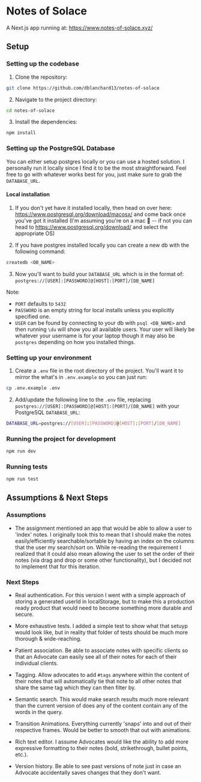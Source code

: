 # Notes of Solace

A Next.js app running at: https://www.notes-of-solace.xyz/

## Setup

### Setting up the codebase

1. Clone the repository:

```bash
git clone https://github.com/dblanchard13/notes-of-solace
```

2. Navigate to the project directory:

```bash
cd notes-of-solace
```

3. Install the dependencies:

```bash
npm install
```

### Setting up the PostgreSQL Database

You can either setup postgres locally or you can use a hosted solution. I personally run it locally since I find it to be the most straightforward. Feel free to go with whatever works best for you, just make sure to grab the `DATABASE_URL`.

#### Local installation

1. If you don't yet have it installed locally, then head on over here: https://www.postgresql.org/download/macosx/ and come back once you've got it installed (I'm assuming you're on a mac 🐒 -- if not you can head to https://www.postgresql.org/download/ and select the appropriate OS)

2. If you have postgres installed locally you can create a new db with the following command:

```bash
createdb <DB_NAME>
```

3. Now you'll want to build your `DATABASE_URL` which is in the format of: `postgres://[USER]:[PASSWORD]@[HOST]:[PORT]/[DB_NAME]`

Note:

- `PORT` defaults to `5432`
- `PASSWORD` is an empty string for local installs unless you explicitly specified one.
- `USER` can be found by connecting to your db with `psql <DB_NAME>` and then running `\du` will show you all available users. Your user will likely be whatever your username is for your laptop though it may also be `postgres` depending on how you installed things.

### Setting up your environment

1. Create a `.env` file in the root directory of the project. You'll want it to mirror the what's in `.env.example` so you can just run:

```bash
cp .env.example .env
```

2. Add/update the following line to the `.env` file, replacing `postgres://[USER]:[PASSWORD]@[HOST]:[PORT]/[DB_NAME]` with your PostgreSQL `DATABASE_URL`:

```bash
DATABASE_URL=postgres://[USER]:[PASSWORD]@[HOST]:[PORT]/[DB_NAME]
```

### Running the project for development

```bash
npm run dev
```

### Running tests

```bash
npm run test
```

## Assumptions & Next Steps

### Assumptions

- The assignment mentioned an app that would be able to allow a user to 'index' notes. I originally took this to mean that I should make the notes easily/efficiently searchable/sortable by having an index on the columns that the user my search/sort on. While re-reading the requirement I realized that it could also mean allowing the user to set the order of their notes (via drag and drop or some other functionality), but I decided not to implement that for this iteration.

### Next Steps

- Real authentication. For this version I went with a simple approach of storing a generated userId in localStorage, but to make this a production ready product that would need to become something more durable and secure.

- More exhaustive tests. I added a simple test to show what that setuyp would look like, but in reality that folder of tests should be much more thorough & wide-reaching.

- Patient association. Be able to associate notes with specific clients so that an Advocate can easily see all of their notes for each of their individual clients.

- Tagging. Allow advocates to add `#tags` anywhere within the content of their notes that will automatically tie that note to all other notes that share the same tag which they can then filter by.

- Semantic search. This would make search results much more relevant than the current version of does any of the content contain any of the words in the query.

- Transition Animations. Everything currently 'snaps' into and out of their respective frames. Would be better to smooth that out with animations.

- Rich text editor. I assume Advocates would like the ability to add more expressive formatting to their notes (bold, strikethrough, bullet points, etc.).

- Version history. Be able to see past versions of note just in case an Advocate accidentally saves changes that they don't want.
